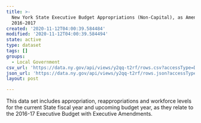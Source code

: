 ```yaml
---
title: >-
  New York State Executive Budget Appropriations (Non-Capital), as Amended
  2016-2017
created: '2020-11-12T04:00:39.584484'
modified: '2020-11-12T04:00:39.584494'
state: active
type: dataset
tags: []
groups:
  - Local Government
csv_url: 'https://data.ny.gov/api/views/y2qq-t2rf/rows.csv?accessType=DOWNLOAD'
json_url: 'https://data.ny.gov/api/views/y2qq-t2rf/rows.json?accessType=DOWNLOAD'
layout: post

---
```

This data set includes appropriation, reappropriations and workforce levels for the current State fiscal year and upcoming budget year, as they relate to the 2016-17 Executive Budget with Executive Amendments.
